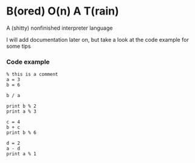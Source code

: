 # B(ored) O(n) A T(rain)
A (shitty) nonfinished interpreter language

I will add documentation later on, but take a look at the code example for some tips

### Code example ###
```
% this is a comment
a = 3
b = 6

b / a

print b % 2
print a % 3

c = 4
b + c
print b % 6

d = 2
a - d
print a % 1
```
